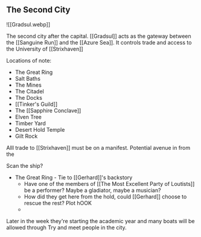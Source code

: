 ## The Second City

![[Gradsul.webp]]


The second city after the capital. [[Gradsul]] acts as the gateway between the [[Sanguine Run]] and the [[Azure Sea]]. It controls trade and access to the University of [[Strixhaven]] 

Locations of note:
- The Great Ring
- Salt Baths
- The Mines
- The Citadel
- The Docks
- [[Tinker's Guild]]
- The [[Sapphire Conclave]]
- Elven Tree
- Timber Yard
- Desert Hold Temple
- Gilt Rock


Alll trade to [[Strixhaven]] must be on a manifest.
Potential avenue in from the 

Scan the ship? 


- The Great Ring - Tie to [[Gerhard]]'s backstory
	- Have one of the members of [[The Most Excellent Party of Loutists]] be a performer? Maybe a gladiator, maybe a musician? 
	- How did they get here from the hold, could [[Gerhard]] choose to rescue the rest? Plot hOOK
	- 


Later in the week they're starting the academic year and many boats will be allowed through
Try and meet people in the city.
